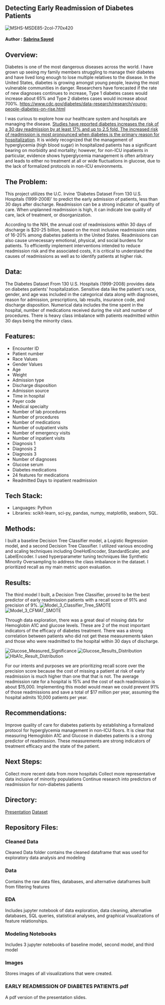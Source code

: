 ## Detecting Early Readmission of Diabetes Patients
![MSHS-MSDE85-2col-770x420](https://github.com/user-attachments/assets/bf3a3dd0-ca54-48c2-ba79-e013dcd9a1af)

#### Author : [Sabrina Sayed](https://github.com/sabrinasayed99)

## Overview:
Diabetes is one of the most dangerous diseases across the world. I have grown up seeing my family members struggling to manage their diabetes and have lived long enough to lose multiple relatives to the disease. In the United States, diabetes is growing amongst young people, leaving the most vulnerable communities in danger. Researchers have forecasted if the rate of new diagnoses continues to increase, Type 1 diabetes cases would increase about 65% and Type 2 diabetes cases would increase about 700%.
https://www.cdc.gov/diabetes/data-research/research/young-people-diabetes-on-rise.html
     
I was curious to explore how our healthcare system and hospitals are managing the disease. [Studies have reported diabetes increases the risk of a 30 day readmission by at least 17% and up to 2.5 fold. The increased risk of readmission is most pronounced when diabetes is the primary reason for hospitalization](https://onlinelibrary.wiley.com/doi/10.1155/2014/781670). It is widely recognized that the management of hyperglycemia (high blood sugar) in hospitalized patients has a significant bearing on morbidity and mortality; however, for non-ICU inpatients in particular, evidence shows hyperglycemia management is often arbitrary and leads to either no treatment at all or wide fluctuations in glucose, due to the lack of formalized protocols in non-ICU environments.

## The Problem:
This project utilizes the U.C. Irvine 'Diabetes Dataset From 130 U.S. Hospitals (1999-2008)' to predict the early admission of patients, less than 30 days after discharge. Readmission can be a strong indicator of quality of care. When unplanned readmission is high, it can indicate low quality of care, lack of treatment, or disorganization.

According to the NIH, the annual cost of readmissions within 30 days of discharge is $20-25 billion, based on the most inclusive readmission rates of 16-20% among diabetes patients in the United States. Readmissions can also cause unnecessary emotional, physical, and social burdens for patients. To efficiently implement interventions intended to reduce readmission risk and the associated costs, it is critical to understand the causes of readmissions as well as to identify patients at higher risk. 

## Data:
The Diabetes Dataset From 130 U.S. Hospitals (1999-2008) provides data on diabetes patients' hospitalization. Sensitive data like the patient's race, gender, and age was included in the categorical data along with diagnoses, reason for admission, prescriptions, lab results, insurance code, and discharge disposition. Numerical data includes the time spent in the hospital, number of medications received during the visit and number of procedures. There is heavy class imbalance with patients readmitted within 30 days being the minority class. 


## Features:
- Encounter ID
- Patient number
- Race Values
- Gender Values
- Age 
- Weight
- Admission type
- Discharge disposition
- Admission source
- Time in hospital
- Payer code
- Medical specialty
- Number of lab procedures
- Number of procedures
- Number of medications 
- Number of outpatient visits
- Number of emergency visits 
- Number of inpatient visits 
- Diagnosis 1
- Diagnosis 2 
- Diagnosis 3 
- Number of diagnoses 
- Glucose serum 
- Diabetes medications 
- 24 features for medications 
- Readmitted Days to inpatient readmission
  
## Tech Stack:
- Languages: Python
- Libraries: scikit-learn, sci-py, pandas, numpy, matplotlib, seaborn, SQL.

## Methods:
I built a baseline Decision Tree Classifier model, a Logistic Regression model, and a second Decision Tree Classifier. I utilized various encoding and scaling techniques including OneHotEncoder, StandardScaler, and LabelEncoder. I used hyperparameter tuning techniques like Synthetic Minority Oversampling to address the class imbalance in the dataset. I prioritized recall as my main metric upon evaluation. 

## Results: 
The third model I built, a Decision Tree Classifier, proved to be the best predictor of early readmission patients with a recall score of 91% and precision of 9%. 
![Model_3_Classifier_Tree_SMOTE](https://github.com/user-attachments/assets/d844bf60-57d2-4f5b-8331-f469f899d251)
![Model_3_CFMAT_SMOTE](https://github.com/user-attachments/assets/447c4c5f-b144-40ad-a7c6-290eda2beb2c)


Through data exploration, there was a great deal of missing data for Hemoglobin A1C and glucose levels. These are 2 of the most important  indicators of the efficacy of diabetes treatment. There was a strong correlation between patients who did not get these measurements taken and those who were readmitted to the hospital within 30 days of discharge.  
    
![Glucose_Measured_Significance](https://github.com/user-attachments/assets/4410f0d7-372e-4d83-85f1-85f246500eac)
![Glucose_Results_Distribution](https://github.com/user-attachments/assets/99858934-4da3-449b-8320-2869364009f6)
![HbA1c_Result_Distribution](https://github.com/user-attachments/assets/004f7fae-84ae-4772-a8ca-00db28992390)


For our intents and purposes we are prioritizing recall score over the precision score because the cost of missing a patient at risk of early readmission is much higher than one that that is not. The average readmission rate for a hospital is 15% and the cost of each readmission is about $15,000. Implementing this model would mean we could prevent 91% of those readmissions and save a total of $17 million per year, assuming the hospital admits 10,000 patients per year.

## Recommendations:
Improve quality of care for diabetes patients by establishing a formalized protocol for hyperglycemia management in  non-ICU floors. It is clear that measuring Hemoglobin A1C and Glucose in diabetes patients
is a strong predictor of readmission. These measurements are strong indicators of treatment efficacy and the state of the patient.

## Next Steps:
Collect more recent data from more hospitals
Collect more representative data inclusive of minority populations 
Continue research into predictors of readmission for non-diabetes patients


## Directory:
[Presentation](file:///Users/sabrinasayed/Downloads/EARLY%20READMISSION%20OF%20DIABETES%20PATIENTS.pdf)
[Dataset](https://archive.ics.uci.edu/dataset/296/diabetes+130-us+hospitals+for+years+1999-2008)

## Repository Files:

### Cleaned Data 
Cleaned Data folder contains the cleaned dataframe that was used for exploratory data analysis and modeling

### Data
Contains the raw data files, databases, and alternative dataframes built from filtering features

### EDA
Includes jupyter notebook of data exploration, data cleaning, alternative databases, SQL queries, statistical analyses, and graphical visualizations of feature relationships.

### Modeling Notebooks
Includes 3 jupyter notebooks of baseline model, second model, and third model

### Images
Stores images of all visualizations that were created.

### EARLY READMISSION OF DIABETES PATIENTS.pdf
A pdf version of the presentation slides.
